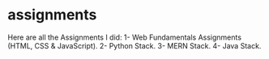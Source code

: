 # assignments
Here are all the Assignments I did:
   1- Web Fundamentals Assignments (HTML, CSS & JavaScript).
   2- Python Stack.
   3- MERN Stack.
   4- Java Stack.
